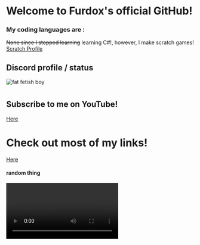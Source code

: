 <!--
**NathanTurnYT/NathanTurnYT** is a ✨ _special_ ✨ repository because its `README.md` (this file) appears on your GitHub profile.

Here are some ideas to get you started:

- 🔭 I’m currently working on ...
- 🌱 I’m currently learning ...
- 👯 I’m looking to collaborate on ...
- 🤔 I’m looking for help with ...
- 💬 Ask me about ...
- 📫 How to reach me: ...
- 😄 Pronouns: ...
- ⚡ Fun fact: ...
- 💁‍♀️ Me when your mom ...
-->

# Welcome to Furdox's official GitHub!

### My coding languages are :
~~None since I stopped learning~~ learning C#!, however, I make scratch games! [Scratch Profile](http://tiny.cc/guffcat)

## Discord profile / status

![fat fetish boy](https://discord.c99.nl/widget/theme-1/670459646284398615.png)

#

## Subscribe to me on YouTube!

[Here](http://tiny.cc/furdoxyt)

# **Check out most of my links!**

[Here](http://tiny.cc/po)


#### random thing
<video controls loop>
  <source src="https://cdn.discordapp.com/attachments/944058950016462878/944573255136739428/Poof_Be_Gone_Emote.mp4" type="video/mp4">
  Your browser does not support the video tag. Go to https://cdn.discordapp.com/attachments/944058950016462878/944573255136739428/Poof_Be_Gone_Emote.mp4
</video>
